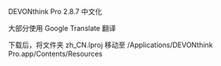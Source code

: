 DEVONthink Pro 2.8.7 中文化

大部分使用 Google Translate 翻译

下载后，将文件夹 zh_CN.lproj 移动至 /Applications/DEVONthink Pro.app/Contents/Resources
